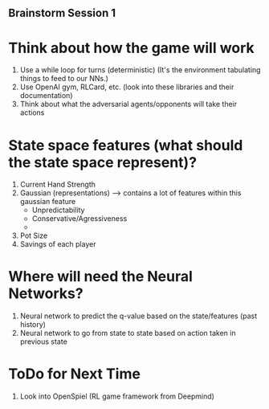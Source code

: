 ## Brainstorm Session 1

# Think about how the game will work
1. Use a while loop for turns (deterministic) (It's the environment tabulating things to feed to our NNs.)
2. Use OpenAI gym, RLCard, etc. (look into these libraries and their documentation)
3. Think about what the adversarial agents/opponents will take their actions

# State space features (what should the state space represent)?
1. Current Hand Strength
2. Gaussian (representations) --> contains a lot of features within this gaussian feature
    - Unpredictability
    - Conservative/Agressiveness
    - 
3. Pot Size
4. Savings of each player

# Where will need the Neural Networks?
1. Neural network to predict the q-value based on the state/features (past history)
2. Neural network to go from state to state based on action taken in previous state


# ToDo for Next Time
1. Look into OpenSpiel (RL game framework from Deepmind)